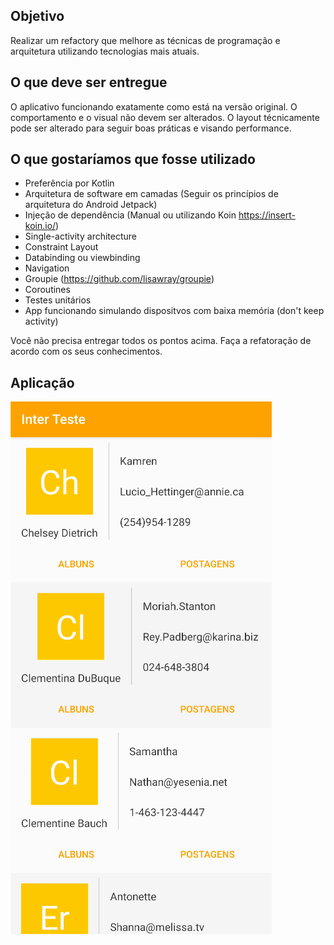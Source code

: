 ## Objetivo

Realizar um refactory que melhore as técnicas de programação e arquitetura utilizando tecnologias mais atuais.

## O que deve ser entregue

O aplicativo funcionando exatamente como está na versão original. O comportamento e o visual não devem ser alterados. O layout técnicamente pode ser alterado para seguir boas práticas e visando performance.

## O que gostaríamos que fosse utilizado

- Preferência por Kotlin
- Arquitetura de software em camadas (Seguir os princípios de arquitetura do Android Jetpack)
- Injeção de dependência (Manual ou utilizando Koin https://insert-koin.io/)
- Single-activity architecture
- Constraint Layout
- Databinding ou viewbinding
- Navigation
- Groupie (https://github.com/lisawray/groupie)
- Coroutines
- Testes unitários
- App funcionando simulando dispositvos com baixa memória (don't keep activity)

Você não precisa entregar todos os pontos acima. Faça a refatoração de acordo com os seus conhecimentos.

## Aplicação

![Alt Text](inter_teste_flow.gif)
